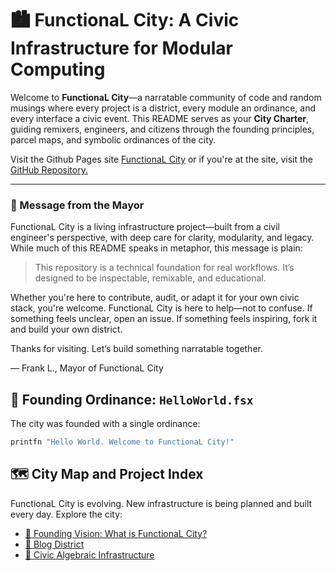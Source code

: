# 🏙️ FunctionaL City: A Civic Infrastructure for Modular Computing

Welcome to **FunctionaL City**—a narratable community of code and random musings where every project is a district, every module an ordinance, and every interface a civic event. This README serves as your **City Charter**, guiding remixers, engineers, and citizens through the founding principles, parcel maps, and symbolic ordinances of the city. 

Visit the Github Pages site [FunctionaL City](https://flideros.github.io/FunctionaL-City/) or if you're at the site, visit the [GitHub Repository.](https://github.com/yourusername/your-repo-name)
 

---

### 📣 Message from the Mayor

FunctionaL City is a living infrastructure project—built from a civil engineer's perspective, with deep care for clarity, modularity, and legacy. While much of this README speaks in metaphor, this message is plain:

>This repository is a technical foundation for real workflows. It’s designed to be inspectable, remixable, and educational. 

Whether you're here to contribute, audit, or adapt it for your own civic stack, you're welcome. FunctionaL City is here to help—not to confuse. If something feels unclear, open an issue. If something feels inspiring, fork it and build your own district.

Thanks for visiting. Let’s build something narratable together.

— Frank L., Mayor of FunctionaL City


## 📜 Founding Ordinance: `HelloWorld.fsx`

The city was founded with a single ordinance:

```fsharp
printfn "Hello World. Welcome to FunctionaL City!"
```


## 🗺️ City Map and Project Index

FunctionaL City is evolving. New infrastructure is being planned and built every day. Explore the city:

- [📜 Founding Vision: What is FunctionaL City?](BlogDistrict/CityHall/250919_FoundingVision.md)
- [🧾 Blog District](BlogDistrict/README.md)
- [🧮 Civic Algebraic Infrastructure](CivicAlgebraicInfrastructure/README.md)




